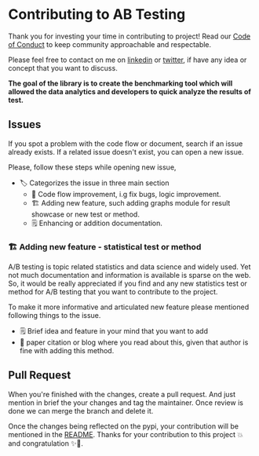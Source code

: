 # Contributing to AB Testing

Thank you for investing your time in contributing to project! Read our [Code of Conduct](Code_of_conduct.md) to keep community approachable and respectable.

Please feel free to contact on me on [linkedin](https://www.linkedin.com/in/mihir-deo-a779ba185/) or [twitter](https://twitter.com/DeoMihir_7), if have any idea or concept that you want to discuss. 

**The goal of the library is to create the benchmarking tool which will allowed the data analytics and developers to quick analyze the results of test.** 

## Issues

If you spot a problem with the code flow or document, search if an issue already exists. If a related issue doesn't exist, you can open a new issue.

Please, follow these steps while opening new issue,
+ 🏷️ Categorizes the issue in three main section
    + 🔧 Code flow improvement, i.g fix bugs, logic improvement.
    + 🏗️ Adding new feature, such adding graphs module for result showcase or new test or method.
    + 🗒️ Enhancing or addition documentation.


### 🏗️ Adding new feature - statistical test or method 
A/B testing is topic related statistics and data science and widely used. Yet not much documentation and information is available is sparse on the web. So, it would be really appreciated if you find and any new statistics test or method for A/B testing that you want to contribute to the project. 

 To make it more informative and articulated new feature please mentioned following things to the issue.
 + 🗒️ Brief idea and feature in your mind that you want to add
 + 🔬 paper citation or blog where you read about this, given that author is fine with adding this method.
 


## Pull Request
When you're finished with the changes, create a pull request. And just mention in brief the your changes and tag the maintainer. Once review is done we can merge the branch and delete it.

Once the changes being reflected on the pypi, your contribution will be mentioned in the [README](README.md).
Thanks for your contribution to this project 💥 and congratulation ✨🎉.

